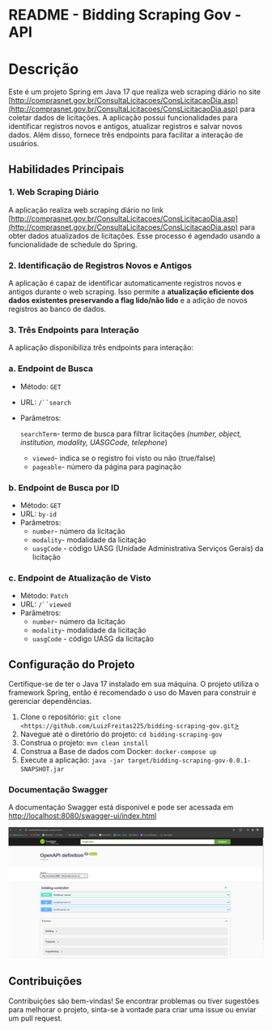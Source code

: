 # README - Bidding Scraping Gov - API

# Descrição

Este é um projeto Spring em Java 17 que realiza web scraping diário no site [http://comprasnet.gov.br/ConsultaLicitacoes/ConsLicitacaoDia.asp](http://comprasnet.gov.br/ConsultaLicitacoes/ConsLicitacaoDia.asp) para coletar dados de licitações. A aplicação possui funcionalidades para identificar registros novos e antigos, atualizar registros e salvar novos dados. Além disso, fornece três endpoints para facilitar a interação de usuários.

## Habilidades Principais

### 1. Web Scraping Diário

A aplicação realiza web scraping diário no link [http://comprasnet.gov.br/ConsultaLicitacoes/ConsLicitacaoDia.asp](http://comprasnet.gov.br/ConsultaLicitacoes/ConsLicitacaoDia.asp) para obter dados atualizados de licitações. Esse processo é agendado usando a funcionalidade de schedule do Spring.

### 2. Identificação de Registros Novos e Antigos

A aplicação é capaz de identificar automaticamente registros novos e antigos durante o web scraping. Isso permite a **atualização eficiente dos dados existentes preservando a flag lido/não lido** e a adição de novos registros ao banco de dados.

### 3. Três Endpoints para Interação

A aplicação disponibiliza três endpoints para interação:

### a. Endpoint de Busca

- Método: `GET`
- URL: `/``search`
- Parâmetros:
    
    `searchTerm`- termo de busca para filtrar licitações *(number, object, institution, modality, UASGCode, telephone*)
    
    - `viewed`- indica se o registro foi visto ou não (true/false)
    - `pageable`- número da página para paginação

### b. Endpoint de Busca por ID

- Método: `GET`
- URL: `by-id`
- Parâmetros:
    - `number`- número da licitação
    - `modality`- modalidade da licitação
    - `uasgCode` - código UASG (Unidade Administrativa Serviços Gerais) da licitação

### c. Endpoint de Atualização de Visto

- Método: `Patch`
- URL: `/``viewed`
- Parâmetros:
    - `number`- número da licitação
    - `modality`- modalidade da licitação
    - `uasgCode` - código UASG da licitação

## Configuração do Projeto

Certifique-se de ter o Java 17 instalado em sua máquina. O projeto utiliza o framework Spring, então é recomendado o uso do Maven para construir e gerenciar dependências.

1. Clone o repositório: `git clone <https://github.com/LuizFreitas225/bidding-scraping-gov.git`[>](https://github.com/LuizFreitas225/bidding-scraping-gov.git)
2. Navegue até o diretório do projeto: `cd bidding-scraping-gov`
3. Construa o projeto: `mvn clean install`
4. Construa a Base de dados com Docker: `docker-compose up` 
5. Execute a aplicação: `java -jar target/bidding-scraping-gov-0.0.1-SNAPSHOT.jar`

### **Documentação Swagger**

A documentação Swagger está disponível e pode ser acessada em [http://localhost:8080/swagger-ui/index.html](http://localhost:8080/swagger-ui/index.html#/bidding-controller/searchBiddings)

![Swagger](image/swagger.png)

## Contribuições

Contribuições são bem-vindas! Se encontrar problemas ou tiver sugestões para melhorar o projeto, sinta-se à vontade para criar uma issue ou enviar um pull request.

##